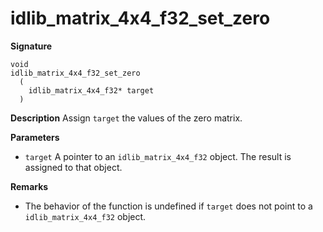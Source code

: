 # idlib_matrix_4x4_f32_set_zero

**Signature**
```
void
idlib_matrix_4x4_f32_set_zero
  (
    idlib_matrix_4x4_f32* target
  )
```

**Description**
Assign `target` the values of the zero matrix.

**Parameters**
- `target` A pointer to an `idlib_matrix_4x4_f32` object. The result is assigned to that object.

**Remarks**
- The behavior of the function is undefined if `target` does not point to a `idlib_matrix_4x4_f32` object.
